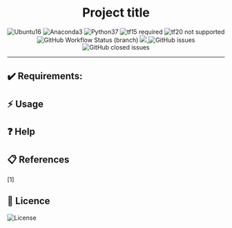<h1 align = 'center'> 
Project title
</h1>
<p align="center">
<img alt="Ubuntu16" src="https://img.shields.io/badge/Ubuntu-16.04-2d0922">
<img alt="Anaconda3" src="https://img.shields.io/badge/Anaconda-3-blue">
<img alt="Python37" src="https://img.shields.io/badge/python-3.7-blue">
<img alt="tf15 required" src="https://img.shields.io/badge/TensorFlow_Requirement-1.15-brightgreen">
<img alt="tf20 not supported" src="https://img.shields.io/badge/tf2_Not_Supported-x-red">

<br>
<img alt="GitHub Workflow Status (branch)" src="https://img.shields.io/github/workflow/status/trieuphatluu/env_settings/Python package/master">
<a href="https://codecov.io/gh/trieuphatluu/env_settings">
  <img src="https://codecov.io/gh/trieuphatluu/env_settings/branch/
master/graph/badge.svg" />
</a>
<img alt="GitHub issues" src="https://img.shields.io/github/issues-raw/
trieuphatluu/env_settings">
<img alt="GitHub closed issues" src="https://img.shields.io/github/
issues-closed-raw/trieuphatluu/env_settings">
</p>

---

## :heavy_check_mark: Requirements:
 
## :zap: Usage
 
## :question: Help
 
## <a id=ref >:clipboard: References </a>
<a id="1">[1]</a>
 
## :page_facing_up: Licence
<img alt="License" src="https://img.shields.io/badge/License-Apache%202.0-blue.svg">
